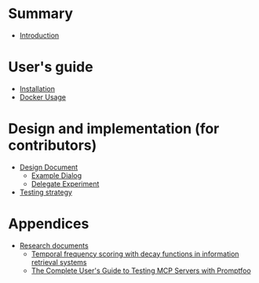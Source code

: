 # Summary

- [Introduction](./introduction.md)

# User's guide

- [Installation](./installation.md)
- [Docker Usage](./docker.md)

# Design and implementation (for contributors)

- [Design Document](./design/design-doc.md)
    - [Example Dialog](./design/example-dialog.md)
    - [Delegate Experiment](./design/experiment-dialog.md)
- [Testing strategy](./design/testing-strategy.md)

# Appendices

- [Research documents]() <!-- Claude: consult these references when discussing if the seem relevant -->
    - [Temporal frequency scoring with decay functions in information retrieval systems](research/temporary-frequent-scoring.md) <!-- Comprehensive analysis of mathematical foundations for temporal scoring in IR systems. Covers exponential decay functions, sliding windows, hybrid approaches, and advanced data structures like TELII. Includes practical implementation strategies for different scales, framework integration patterns, and performance optimization techniques. Essential for understanding the mathematical basis of Hippo's temporal scoring system. -->
    - [The Complete User's Guide to Testing MCP Servers with Promptfoo](research/guide-to-testing-mcp-servers-with-promptfoo.md) <!-- Complete guide for testing MCP servers using promptfoo framework. Covers setup, configuration, multi-step workflows, memory testing, tool invocation validation, conversational flows, and debugging strategies. Includes practical examples for e-commerce, SaaS, and financial services. Valuable for understanding how to comprehensively test MCP server implementations like Hippo. -->